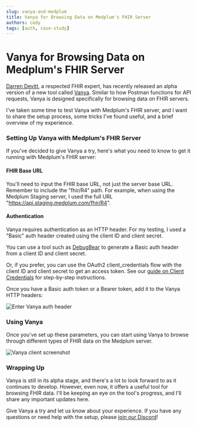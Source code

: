 ```yaml
---
slug: vanya-and-medplum
title: Vanya for Browsing Data on Medplum's FHIR Server
authors: cody
tags: [auth, case-study]
---
```


# Vanya for Browsing Data on Medplum's FHIR Server

[Darren Devitt](https://www.linkedin.com/in/darrendevitt/), a respected FHIR expert, has recently released an alpha version of a new tool called [Vanya](https://vanyalabs.com/). Similar to how Postman functions for API requests, Vanya is designed specifically for browsing data on FHIR servers.

<!-- truncate -->

I've taken some time to test Vanya with Medplum's FHIR server, and I want to share the setup process, some tricks I've found useful, and a brief overview of my experience.

### Setting Up Vanya with Medplum's FHIR Server

If you've decided to give Vanya a try, here's what you need to know to get it running with Medplum's FHIR server:

#### FHIR Base URL

You'll need to input the FHIR base URL, not just the server base URL. Remember to include the "fhir/R4" path. For example, when using the Medplum Staging server, I used the full URL "https://api.staging.medplum.com/fhir/R4".

#### Authentication

Vanya requires authentication as an HTTP header. For my testing, I used a "Basic" auth header created using the client ID and client secret.

You can use a tool such as [DebugBear](https://www.debugbear.com/basic-auth-header-generator) to generate a Basic auth header from a client ID and client secret.

Or, if you prefer, you can use the OAuth2 client_credentials flow with the client ID and client secret to get an access token. See our [guide on Client Credentials](/docs/auth/methods/client-credentials) for step-by-step instructions.

Once you have a Basic auth token or a Bearer token, add it to the Vanya HTTP headers:

![Enter Vanya auth header](/img/blog/vanya-auth-header.webp)

### Using Vanya

Once you've set up these parameters, you can start using Vanya to browse through different types of FHIR data on the Medplum server.

![Vanya client screenshot](/img/blog/vanya-client-screenshot.webp)

### Wrapping Up

Vanya is still in its alpha stage, and there's a lot to look forward to as it continues to develop. However, even now, it offers a useful tool for browsing FHIR data. I'll be keeping an eye on the tool's progress, and I'll share any important updates here.

Give Vanya a try and let us know about your experience. If you have any questions or need help with the setup, please [join our Discord](https://discord.gg/medplum)!
